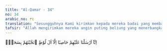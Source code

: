 ```yaml
---
title: "Al-Qamar - 34"
no: 34
arabic_no: ٣٤
translation: "Sesungguhnya Kami kirimkan kepada mereka badai yang membawa batu-batu (yang menimpa mereka), kecuali keluarga Lut. Kami selamatkan mereka sebelum fajar menyingsing,"
tafsir: "Allah mengirimkan mereka angin puting beliung yang menerbangkan batu-batu lalu menghempaskan kepala mereka sehingga mereka binasa, yang selamat hanya keluarga Nabi Lut yaitu orang-orang yang beriman kepadanya. Karena diperintahkan Allah mereka lebih dahulu keluar dari negeri mereka pada dini hari sebelum fajar."
---
```

اِنَّآ اَرْسَلْنَا عَلَيْهِمْ حَاصِبًا اِلَّآ اٰلَ لُوْطٍ ۗنَجَّيْنٰهُمْ بِسَحَرٍۙ